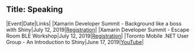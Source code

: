 Title: Speaking
---

|Event|Date|Links|
|Xamarin Developer Summit - Background like a boss with Shiny|July 12, 2019|[Registration](https://www.xamarindevelopersummit.com)|
|Xamarin Developer Summit - Escape Room BLE Workshop|July 12, 2019|[Registration](https://www.xamarindevelopersummit.com)|
|Toronto Mobile .NET User Group - An Introduction to Shiny|June 17, 2019|[YouTube](https://www.youtube.com/watch?v=XgTbnJ_YNZs)|